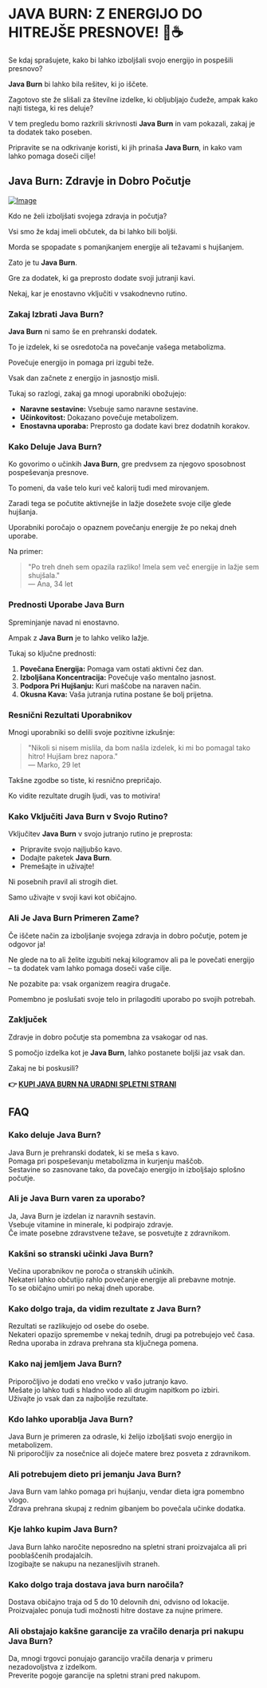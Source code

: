 # JAVA BURN: Z ENERGIJO DO HITREJŠE PRESNOVE! 💪☕

Se kdaj sprašujete, kako bi lahko izboljšali svojo energijo in pospešili presnovo? 

**Java Burn** bi lahko bila rešitev, ki jo iščete. 

Zagotovo ste že slišali za številne izdelke, ki obljubljajo čudeže, ampak kako najti tistega, ki res deluje? 

V tem pregledu bomo razkrili skrivnosti **Java Burn** in vam pokazali, zakaj je ta dodatek tako poseben. 

Pripravite se na odkrivanje koristi, ki jih prinaša **Java Burn**, in kako vam lahko pomaga doseči cilje!

## Java Burn: Zdravje in Dobro Počutje

[![Image](https://morningcoffeeritual.net/images/javaburn-shakes.png)](https://gchaffi.com/lCoWCj6Y)

Kdo ne želi izboljšati svojega zdravja in počutja?

Vsi smo že kdaj imeli občutek, da bi lahko bili boljši. 

Morda se spopadate s pomanjkanjem energije ali težavami s hujšanjem. 

Zato je tu **Java Burn**.

Gre za dodatek, ki ga preprosto dodate svoji jutranji kavi. 

Nekaj, kar je enostavno vključiti v vsakodnevno rutino.

### Zakaj Izbrati Java Burn?

**Java Burn** ni samo še en prehranski dodatek. 

To je izdelek, ki se osredotoča na povečanje vašega metabolizma.

Povečuje energijo in pomaga pri izgubi teže.

Vsak dan začnete z energijo in jasnostjo misli.

Tukaj so razlogi, zakaj ga mnogi uporabniki obožujejo:

- **Naravne sestavine:** Vsebuje samo naravne sestavine.
- **Učinkovitost:** Dokazano povečuje metabolizem.
- **Enostavna uporaba:** Preprosto ga dodate kavi brez dodatnih korakov.

### Kako Deluje Java Burn?

Ko govorimo o učinkih **Java Burn**, gre predvsem za njegovo sposobnost pospeševanja presnove. 

To pomeni, da vaše telo kuri več kalorij tudi med mirovanjem.

Zaradi tega se počutite aktivnejše in lažje dosežete svoje cilje glede hujšanja.

Uporabniki poročajo o opaznem povečanju energije že po nekaj dneh uporabe. 

Na primer:

> "Po treh dneh sem opazila razliko! Imela sem več energije in lažje sem shujšala."  
> — Ana, 34 let

### Prednosti Uporabe Java Burn

Spreminjanje navad ni enostavno. 

Ampak z **Java Burn** je to lahko veliko lažje. 

Tukaj so ključne prednosti:

1. **Povečana Energija:** Pomaga vam ostati aktivni čez dan.
2. **Izboljšana Koncentracija:** Povečuje vašo mentalno jasnost.
3. **Podpora Pri Hujšanju:** Kuri maščobe na naraven način.
4. **Okusna Kava:** Vaša jutranja rutina postane še bolj prijetna.

### Resnični Rezultati Uporabnikov

Mnogi uporabniki so delili svoje pozitivne izkušnje:

> "Nikoli si nisem mislila, da bom našla izdelek, ki mi bo pomagal tako hitro! Hujšam brez napora."  
> — Marko, 29 let

Takšne zgodbe so tiste, ki resnično prepričajo. 

Ko vidite rezultate drugih ljudi, vas to motivira!

### Kako Vključiti Java Burn v Svojo Rutino?

Vključitev **Java Burn** v svojo jutranjo rutino je preprosta:

- Pripravite svojo najljubšo kavo.
- Dodajte paketek **Java Burn**.
- Premešajte in uživajte!

Ni posebnih pravil ali strogih diet.

Samo uživajte v svoji kavi kot običajno.

### Ali Je Java Burn Primeren Zame?

Če iščete način za izboljšanje svojega zdravja in dobro počutje, potem je odgovor ja! 

Ne glede na to ali želite izgubiti nekaj kilogramov ali pa le povečati energijo – ta dodatek vam lahko pomaga doseči vaše cilje.

Ne pozabite pa: vsak organizem reagira drugače. 

Pomembno je poslušati svoje telo in prilagoditi uporabo po svojih potrebah.

### Zaključek

Zdravje in dobro počutje sta pomembna za vsakogar od nas.

S pomočjo izdelka kot je **Java Burn**, lahko postanete boljši jaz vsak dan. 

Zakaj ne bi poskusili?



**👉 [KUPI JAVA BURN NA URADNI SPLETNI STRANI](https://gchaffi.com/lCoWCj6Y)**

## FAQ

### Kako deluje Java Burn?

Java Burn je prehranski dodatek, ki se meša s kavo.  
Pomaga pri pospeševanju metabolizma in kurjenju maščob.  
Sestavine so zasnovane tako, da povečajo energijo in izboljšajo splošno počutje.

### Ali je Java Burn varen za uporabo?

Ja, Java Burn je izdelan iz naravnih sestavin.  
Vsebuje vitamine in minerale, ki podpirajo zdravje.  
Če imate posebne zdravstvene težave, se posvetujte z zdravnikom.

### Kakšni so stranski učinki Java Burn?

Večina uporabnikov ne poroča o stranskih učinkih.  
Nekateri lahko občutijo rahlo povečanje energije ali prebavne motnje.  
To se običajno umiri po nekaj dneh uporabe.

### Kako dolgo traja, da vidim rezultate z Java Burn?

Rezultati se razlikujejo od osebe do osebe.  
Nekateri opazijo spremembe v nekaj tednih, drugi pa potrebujejo več časa.  
Redna uporaba in zdrava prehrana sta ključnega pomena.

### Kako naj jemljem Java Burn?

Priporočljivo je dodati eno vrečko v vašo jutranjo kavo.  
Mešate jo lahko tudi s hladno vodo ali drugim napitkom po izbiri.  
Uživajte jo vsak dan za najboljše rezultate.

### Kdo lahko uporablja Java Burn?

Java Burn je primeren za odrasle, ki želijo izboljšati svojo energijo in metabolizem.  
Ni priporočljiv za nosečnice ali doječe matere brez posveta z zdravnikom.

### Ali potrebujem dieto pri jemanju Java Burn?

Java Burn vam lahko pomaga pri hujšanju, vendar dieta igra pomembno vlogo.  
Zdrava prehrana skupaj z rednim gibanjem bo povečala učinke dodatka.

### Kje lahko kupim Java Burn?

Java Burn lahko naročite neposredno na spletni strani proizvajalca ali pri pooblaščenih prodajalcih.  
Izogibajte se nakupu na nezanesljivih straneh.

### Kako dolgo traja dostava java burn naročila?

Dostava običajno traja od 5 do 10 delovnih dni, odvisno od lokacije.  
Proizvajalec ponuja tudi možnosti hitre dostave za nujne primere.

### Ali obstajajo kakšne garancije za vračilo denarja pri nakupu Java Burn?

Da, mnogi trgovci ponujajo garancijo vračila denarja v primeru nezadovoljstva z izdelkom.  
Preverite pogoje garancije na spletni strani pred nakupom.